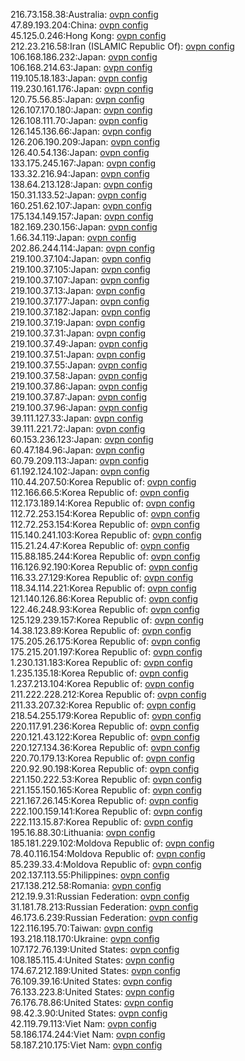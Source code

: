 216.73.158.38:Australia: [ovpn config](vpn/216_73_158_38.ovpn)  
47.89.193.204:China: [ovpn config](vpn/47_89_193_204.ovpn)  
45.125.0.246:Hong Kong: [ovpn config](vpn/45_125_0_246.ovpn)  
212.23.216.58:Iran (ISLAMIC Republic Of): [ovpn config](vpn/212_23_216_58.ovpn)  
106.168.186.232:Japan: [ovpn config](vpn/106_168_186_232.ovpn)  
106.168.214.63:Japan: [ovpn config](vpn/106_168_214_63.ovpn)  
119.105.18.183:Japan: [ovpn config](vpn/119_105_18_183.ovpn)  
119.230.161.176:Japan: [ovpn config](vpn/119_230_161_176.ovpn)  
120.75.56.85:Japan: [ovpn config](vpn/120_75_56_85.ovpn)  
126.107.170.180:Japan: [ovpn config](vpn/126_107_170_180.ovpn)  
126.108.111.70:Japan: [ovpn config](vpn/126_108_111_70.ovpn)  
126.145.136.66:Japan: [ovpn config](vpn/126_145_136_66.ovpn)  
126.206.190.209:Japan: [ovpn config](vpn/126_206_190_209.ovpn)  
126.40.54.136:Japan: [ovpn config](vpn/126_40_54_136.ovpn)  
133.175.245.167:Japan: [ovpn config](vpn/133_175_245_167.ovpn)  
133.32.216.94:Japan: [ovpn config](vpn/133_32_216_94.ovpn)  
138.64.213.128:Japan: [ovpn config](vpn/138_64_213_128.ovpn)  
150.31.133.52:Japan: [ovpn config](vpn/150_31_133_52.ovpn)  
160.251.62.107:Japan: [ovpn config](vpn/160_251_62_107.ovpn)  
175.134.149.157:Japan: [ovpn config](vpn/175_134_149_157.ovpn)  
182.169.230.156:Japan: [ovpn config](vpn/182_169_230_156.ovpn)  
1.66.34.119:Japan: [ovpn config](vpn/1_66_34_119.ovpn)  
202.86.244.114:Japan: [ovpn config](vpn/202_86_244_114.ovpn)  
219.100.37.104:Japan: [ovpn config](vpn/219_100_37_104.ovpn)  
219.100.37.105:Japan: [ovpn config](vpn/219_100_37_105.ovpn)  
219.100.37.107:Japan: [ovpn config](vpn/219_100_37_107.ovpn)  
219.100.37.13:Japan: [ovpn config](vpn/219_100_37_13.ovpn)  
219.100.37.177:Japan: [ovpn config](vpn/219_100_37_177.ovpn)  
219.100.37.182:Japan: [ovpn config](vpn/219_100_37_182.ovpn)  
219.100.37.19:Japan: [ovpn config](vpn/219_100_37_19.ovpn)  
219.100.37.31:Japan: [ovpn config](vpn/219_100_37_31.ovpn)  
219.100.37.49:Japan: [ovpn config](vpn/219_100_37_49.ovpn)  
219.100.37.51:Japan: [ovpn config](vpn/219_100_37_51.ovpn)  
219.100.37.55:Japan: [ovpn config](vpn/219_100_37_55.ovpn)  
219.100.37.58:Japan: [ovpn config](vpn/219_100_37_58.ovpn)  
219.100.37.86:Japan: [ovpn config](vpn/219_100_37_86.ovpn)  
219.100.37.87:Japan: [ovpn config](vpn/219_100_37_87.ovpn)  
219.100.37.96:Japan: [ovpn config](vpn/219_100_37_96.ovpn)  
39.111.127.33:Japan: [ovpn config](vpn/39_111_127_33.ovpn)  
39.111.221.72:Japan: [ovpn config](vpn/39_111_221_72.ovpn)  
60.153.236.123:Japan: [ovpn config](vpn/60_153_236_123.ovpn)  
60.47.184.96:Japan: [ovpn config](vpn/60_47_184_96.ovpn)  
60.79.209.113:Japan: [ovpn config](vpn/60_79_209_113.ovpn)  
61.192.124.102:Japan: [ovpn config](vpn/61_192_124_102.ovpn)  
110.44.207.50:Korea Republic of: [ovpn config](vpn/110_44_207_50.ovpn)  
112.166.66.5:Korea Republic of: [ovpn config](vpn/112_166_66_5.ovpn)  
112.173.189.14:Korea Republic of: [ovpn config](vpn/112_173_189_14.ovpn)  
112.72.253.154:Korea Republic of: [ovpn config](vpn/112_72_253_154.ovpn)  
112.72.253.154:Korea Republic of: [ovpn config](vpn/112_72_253_154.ovpn)  
115.140.241.103:Korea Republic of: [ovpn config](vpn/115_140_241_103.ovpn)  
115.21.24.47:Korea Republic of: [ovpn config](vpn/115_21_24_47.ovpn)  
115.88.185.244:Korea Republic of: [ovpn config](vpn/115_88_185_244.ovpn)  
116.126.92.190:Korea Republic of: [ovpn config](vpn/116_126_92_190.ovpn)  
116.33.27.129:Korea Republic of: [ovpn config](vpn/116_33_27_129.ovpn)  
118.34.114.221:Korea Republic of: [ovpn config](vpn/118_34_114_221.ovpn)  
121.140.126.86:Korea Republic of: [ovpn config](vpn/121_140_126_86.ovpn)  
122.46.248.93:Korea Republic of: [ovpn config](vpn/122_46_248_93.ovpn)  
125.129.239.157:Korea Republic of: [ovpn config](vpn/125_129_239_157.ovpn)  
14.38.123.89:Korea Republic of: [ovpn config](vpn/14_38_123_89.ovpn)  
175.205.26.175:Korea Republic of: [ovpn config](vpn/175_205_26_175.ovpn)  
175.215.201.197:Korea Republic of: [ovpn config](vpn/175_215_201_197.ovpn)  
1.230.131.183:Korea Republic of: [ovpn config](vpn/1_230_131_183.ovpn)  
1.235.135.18:Korea Republic of: [ovpn config](vpn/1_235_135_18.ovpn)  
1.237.213.104:Korea Republic of: [ovpn config](vpn/1_237_213_104.ovpn)  
211.222.228.212:Korea Republic of: [ovpn config](vpn/211_222_228_212.ovpn)  
211.33.207.32:Korea Republic of: [ovpn config](vpn/211_33_207_32.ovpn)  
218.54.255.179:Korea Republic of: [ovpn config](vpn/218_54_255_179.ovpn)  
220.117.91.236:Korea Republic of: [ovpn config](vpn/220_117_91_236.ovpn)  
220.121.43.122:Korea Republic of: [ovpn config](vpn/220_121_43_122.ovpn)  
220.127.134.36:Korea Republic of: [ovpn config](vpn/220_127_134_36.ovpn)  
220.70.179.13:Korea Republic of: [ovpn config](vpn/220_70_179_13.ovpn)  
220.92.90.198:Korea Republic of: [ovpn config](vpn/220_92_90_198.ovpn)  
221.150.222.53:Korea Republic of: [ovpn config](vpn/221_150_222_53.ovpn)  
221.155.150.165:Korea Republic of: [ovpn config](vpn/221_155_150_165.ovpn)  
221.167.26.145:Korea Republic of: [ovpn config](vpn/221_167_26_145.ovpn)  
222.100.159.141:Korea Republic of: [ovpn config](vpn/222_100_159_141.ovpn)  
222.113.15.87:Korea Republic of: [ovpn config](vpn/222_113_15_87.ovpn)  
195.16.88.30:Lithuania: [ovpn config](vpn/195_16_88_30.ovpn)  
185.181.229.102:Moldova Republic of: [ovpn config](vpn/185_181_229_102.ovpn)  
78.40.116.154:Moldova Republic of: [ovpn config](vpn/78_40_116_154.ovpn)  
85.239.33.4:Moldova Republic of: [ovpn config](vpn/85_239_33_4.ovpn)  
202.137.113.55:Philippines: [ovpn config](vpn/202_137_113_55.ovpn)  
217.138.212.58:Romania: [ovpn config](vpn/217_138_212_58.ovpn)  
212.19.9.31:Russian Federation: [ovpn config](vpn/212_19_9_31.ovpn)  
31.181.78.213:Russian Federation: [ovpn config](vpn/31_181_78_213.ovpn)  
46.173.6.239:Russian Federation: [ovpn config](vpn/46_173_6_239.ovpn)  
122.116.195.70:Taiwan: [ovpn config](vpn/122_116_195_70.ovpn)  
193.218.118.170:Ukraine: [ovpn config](vpn/193_218_118_170.ovpn)  
107.172.76.139:United States: [ovpn config](vpn/107_172_76_139.ovpn)  
108.185.115.4:United States: [ovpn config](vpn/108_185_115_4.ovpn)  
174.67.212.189:United States: [ovpn config](vpn/174_67_212_189.ovpn)  
76.109.39.16:United States: [ovpn config](vpn/76_109_39_16.ovpn)  
76.133.223.8:United States: [ovpn config](vpn/76_133_223_8.ovpn)  
76.176.78.86:United States: [ovpn config](vpn/76_176_78_86.ovpn)  
98.42.3.90:United States: [ovpn config](vpn/98_42_3_90.ovpn)  
42.119.79.113:Viet Nam: [ovpn config](vpn/42_119_79_113.ovpn)  
58.186.174.244:Viet Nam: [ovpn config](vpn/58_186_174_244.ovpn)  
58.187.210.175:Viet Nam: [ovpn config](vpn/58_187_210_175.ovpn)  
